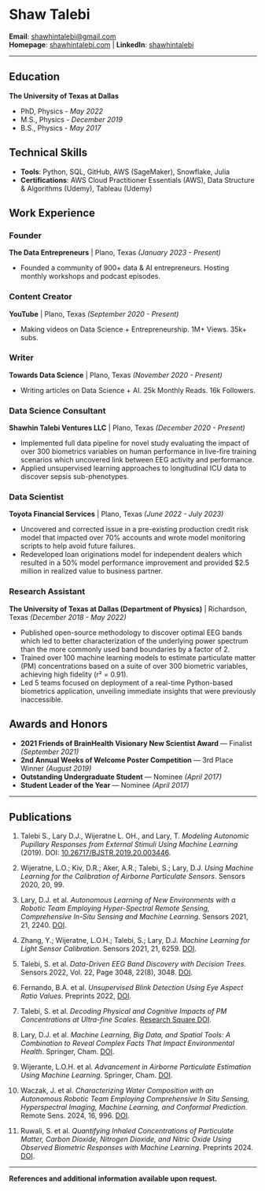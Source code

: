# Shaw Talebi  
**Email**: [shawhintalebi@gmail.com](mailto:shawhintalebi@gmail.com)  
**Homepage**: [shawhintalebi.com](https://shawhintalebi.com/) | **LinkedIn**: [shawhintalebi](https://www.linkedin.com/in/shawhintalebi/)  

---

## Education  
**The University of Texas at Dallas**  
- PhD, Physics - *May 2022*  
- M.S., Physics - *December 2019*  
- B.S., Physics - *May 2017*  

## Technical Skills  
- **Tools**: Python, SQL, GitHub, AWS (SageMaker), Snowflake, Julia  
- **Certifications**:  AWS Cloud Practitioner Essentials (AWS), Data Structure & Algorithms (Udemy), Tableau (Udemy)  

## Work Experience

### **Founder**  
**The Data Entrepreneurs** | Plano, Texas *(January 2023 - Present)*  
- Founded a community of 900+ data & AI entrepreneurs. Hosting monthly workshops and podcast episodes.

### **Content Creator**  
**YouTube** | Plano, Texas *(September 2020 - Present)*  
- Making videos on Data Science + Entrepreneurship. 1M+ Views. 35k+ subs.

### **Writer**  
**Towards Data Science** | Plano, Texas *(November 2020 - Present)*  
- Writing articles on Data Science + AI. 25k Monthly Reads. 16k Followers.

### **Data Science Consultant**  
**Shawhin Talebi Ventures LLC** | Plano, Texas *(December 2020 - Present)*  
- Implemented full data pipeline for novel study evaluating the impact of over 300 biometrics variables on human performance in live-fire training scenarios which uncovered link between EEG activity and performance.  
- Applied unsupervised learning approaches to longitudinal ICU data to discover sepsis sub-phenotypes.  

### **Data Scientist**  
**Toyota Financial Services** | Plano, Texas *(June 2022 - July 2023)*  
- Uncovered and corrected issue in a pre-existing production credit risk model that impacted over 70% accounts and wrote model monitoring scripts to help avoid future failures.  
- Redeveloped loan originations model for independent dealers which resulted in a 50% model performance improvement and provided $2.5 million in realized value to business partner.  

### **Research Assistant**  
**The University of Texas at Dallas (Department of Physics)** | Richardson, Texas *(December 2018 - May 2022)*  
- Published open-source methodology to discover optimal EEG bands which led to better characterization of the underlying power spectrum than the more commonly used band boundaries by a factor of 2.  
- Trained over 100 machine learning models to estimate particulate matter (PM) concentrations based on a suite of over 300 biometric variables, achieving high fidelity (r² = 0.91).  
- Led 5 teams focused on deployment of a real-time Python-based biometrics application, unveiling immediate insights that were previously inaccessible.  

## Awards and Honors  
- **2021 Friends of BrainHealth Visionary New Scientist Award** — Finalist *(September 2021)*  
- **2nd Annual Weeks of Welcome Poster Competition** — 3rd Place Winner *(August 2019)*  
- **Outstanding Undergraduate Student** — Nominee *(April 2017)*  
- **Student Leader of the Year** — Nominee *(April 2017)*

---

## Publications  

1. Talebi S., Lary D.J., Wijeratne L. OH., and Lary, T. *Modeling Autonomic Pupillary Responses from External Stimuli Using Machine Learning* (2019). DOI: [10.26717/BJSTR.2019.20.003446](https://doi.org/10.26717/BJSTR.2019.20.003446).  

2. Wijeratne, L.O.; Kiv, D.R.; Aker, A.R.; Talebi, S.; Lary, D.J. *Using Machine Learning for the Calibration of Airborne Particulate Sensors*. Sensors 2020, 20, 99.  

3. Lary, D.J. et al. *Autonomous Learning of New Environments with a Robotic Team Employing Hyper-Spectral Remote Sensing, Comprehensive In-Situ Sensing and Machine Learning*. Sensors 2021, 21, 2240. [DOI](https://doi.org/10.3390/s21062240).  

4. Zhang, Y.; Wijeratne, L.O.H.; Talebi, S.; Lary, D.J. *Machine Learning for Light Sensor Calibration*. Sensors 2021, 21, 6259. [DOI](https://doi.org/10.3390/s21186259).  

5. Talebi, S. et al. *Data-Driven EEG Band Discovery with Decision Trees*. Sensors 2022, Vol. 22, Page 3048, 22(8), 3048. [DOI](https://doi.org/10.3390/S22083048).  

6. Fernando, B.A. et al. *Unsupervised Blink Detection Using Eye Aspect Ratio Values*. Preprints 2022, [DOI](https://doi.org/10.20944/preprints202203.0200.v1).  

7. Talebi, S. et al. *Decoding Physical and Cognitive Impacts of PM Concentrations at Ultra-fine Scales*. [Research Square DOI](https://doi.org/10.21203/rs.3.rs-1499191/v1).  

8. Lary, D.J. et al. *Machine Learning, Big Data, and Spatial Tools: A Combination to Reveal Complex Facts That Impact Environmental Health*. Springer, Cham. [DOI](https://doi.org/10.1007/978-3-030-71377-5_12).  

9. Wijerante, L.O.H. et al. *Advancement in Airborne Particulate Estimation Using Machine Learning*. Springer, Cham. [DOI](https://doi.org/10.1007/978-3-030-71377-5_13).  

10. Waczak, J. et al. *Characterizing Water Composition with an Autonomous Robotic Team Employing Comprehensive In Situ Sensing, Hyperspectral Imaging, Machine Learning, and Conformal Prediction*. Remote Sens. 2024, 16, 996. [DOI](https://doi.org/10.3390/rs16060996).  

11. Ruwali, S. et al. *Quantifying Inhaled Concentrations of Particulate Matter, Carbon Dioxide, Nitrogen Dioxide, and Nitric Oxide Using Observed Biometric Responses with Machine Learning*. Preprints 2024. [DOI](https://doi.org/10.20944/preprints202402.0697.v1).  

---

**References and additional information available upon request.**
